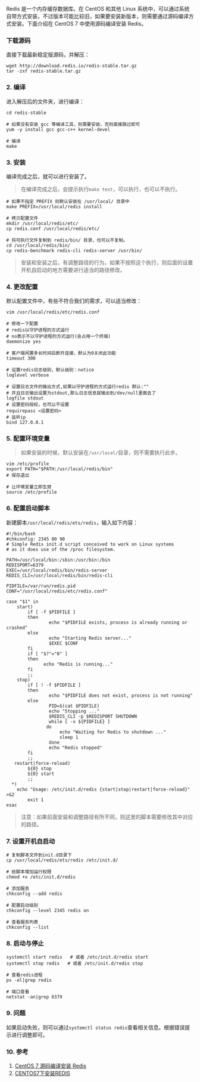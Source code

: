 Redis 是一个内存缓存数据库。在 CentOS 和其他 Linux 系统中，可以通过系统自带方式安装，不过版本可能比较旧，如果要安装新版本，则需要通过源码编译方式安装。下面介绍在 CentOS 7 中使用源码编译安装 Redis。

### 下载源码

直接下载最新稳定版源码，并解压：

```shell
wget http://download.redis.io/redis-stable.tar.gz
tar -zxf redis-stable.tar.gz
```

### 2. 编译

进入解压后的文件夹，进行编译：

```shell
cd redis-stable

# 如果没有安装 gcc 等编译工具，则需要安装，否则直接跳过即可
yum -y install gcc gcc-c++ kernel-devel

# 编译
make
```

### 3. 安装

编译完成之后，就可以进行安装了。

> 在编译完成之后，会提示执行`make test`，可以执行，也可以不执行。

```shell
# 如果不指定 PREFIX 则默认安装在 /usr/local/ 目录中
make PREFIX=/usr/local/redis install

# 拷贝配置文件
mkdir /usr/local/redis/etc/
cp redis.conf /usr/local/redis/etc/

# 将可执行文件复制到 redis/bin/ 目录，也可以不复制。
cd /usr/local/redis/bin/
cp redis-benchmark redis-cli redis-server /usr/bin/
```

> 安装和安装之后，有调整路径的行为，如果不按照这个执行，则后面的设置开机自启动的地方需要进行适当的路径修改。

### 4. 更改配置

默认配置文件中，有些不符合我们的需求，可以适当修改：

```shell
vim /usr/local/redis/etc/redis.conf

# 修改一下配置
# redis以守护进程的方式运行
# no表示不以守护进程的方式运行(会占用一个终端)  
daemonize yes

# 客户端闲置多长时间后断开连接，默认为0关闭此功能                                      
timeout 300

# 设置redis日志级别，默认级别：notice                    
loglevel verbose

# 设置日志文件的输出方式,如果以守护进程的方式运行redis 默认:"" 
# 并且日志输出设置为stdout,那么日志信息就输出到/dev/null里面去了 
logfile stdout
# 设置密码授权，也可以不设置
requirepass <设置密码>
# 监听ip
bind 127.0.0.1 
```

### 5. 配置环境变量

> 如果安装的时候，默认安装在`/usr/local/`目录，则不需要执行此步。

```shell
vim /etc/profile
export PATH="$PATH:/usr/local/redis/bin"
# 保存退出

# 让环境变量立即生效
source /etc/profile
```

### 6. 配置启动脚本

新建脚本`/usr/local/redis/ets/redis`，输入如下内容：

```shell
#!/bin/bash
#chkconfig: 2345 80 90
# Simple Redis init.d script conceived to work on Linux systems
# as it does use of the /proc filesystem.

PATH=/usr/local/bin:/sbin:/usr/bin:/bin
REDISPORT=6379
EXEC=/usr/local/redis/bin/redis-server
REDIS_CLI=/usr/local/redis/bin/redis-cli
   
PIDFILE=/var/run/redis.pid
CONF="/usr/local/redis/etc/redis.conf"
   
case "$1" in
    start)
        if [ -f $PIDFILE ]
        then
                echo "$PIDFILE exists, process is already running or crashed"
        else
                echo "Starting Redis server..."
                $EXEC $CONF
        fi
        if [ "$?"="0" ] 
        then
              echo "Redis is running..."
        fi
        ;;
    stop)
        if [ ! -f $PIDFILE ]
        then
                echo "$PIDFILE does not exist, process is not running"
        else
                PID=$(cat $PIDFILE)
                echo "Stopping ..."
                $REDIS_CLI -p $REDISPORT SHUTDOWN
                while [ -x ${PIDFILE} ]
               do
                    echo "Waiting for Redis to shutdown ..."
                    sleep 1
                done
                echo "Redis stopped"
        fi
        ;;
   restart|force-reload)
        ${0} stop
        ${0} start
        ;;
  *)
    echo "Usage: /etc/init.d/redis {start|stop|restart|force-reload}" >&2
        exit 1
esac
```

> 注意：如果前面安装和调整路径有所不同，则这里的脚本需要修改其中对应的路径。

### 7. 设置开机自启动

```shell
# 复制脚本文件到init.d目录下
cp /usr/local/redis/ets/redis /etc/init.d/

# 给脚本增加运行权限
chmod +x /etc/init.d/redis

# 添加服务
chkconfig --add redis

# 配置启动级别
chkconfig --level 2345 redis on

# 查看服务列表
chkconfig --list
```

### 8. 启动与停止

```shell
systemctl start redis   # 或者 /etc/init.d/redis start  
systemctl stop redis   # 或者 /etc/init.d/redis stop

# 查看redis进程
ps -el|grep redis

# 端口查看
netstat -an|grep 6379
```

### 9. 问题

如果启动失败，则可以通过`systemctl status redis`查看相关信息。根据错误提示进行调整即可。

### 10. 参考

1. [CentOS 7 源码编译安装 Redis](https://www.cnblogs.com/stulzq/p/9288401.html)
2. [CENTOS7下安装REDIS](https://www.cnblogs.com/zuidongfeng/p/8032505.html)


